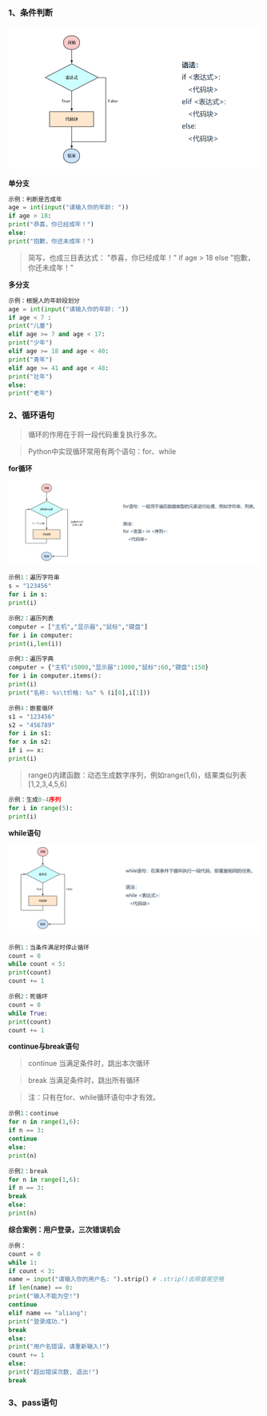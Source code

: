 ### 1、条件判断

![image-20240307144135917](assets/Python流程控制/image-20240307144135917.png)

**单分支**

```python
示例：判断是否成年
age = int(input("请输入你的年龄: "))
if age > 18:
print("恭喜，你已经成年！")
else:
print("抱歉，你还未成年！")
```

> 简写，也成三目表达式： "恭喜，你已经成年！" if age > 18 else "抱歉，你还未成年！"

**多分支**

```python
示例：根据人的年龄段划分
age = int(input("请输入你的年龄: "))
if age < 7 :
print("儿童")
elif age >= 7 and age < 17:
print("少年")
elif age >= 18 and age < 40:
print("青年")
elif age >= 41 and age < 48:
print("壮年")
else:
print("老年")
```

### 2、循环语句

> 循环的作用在于将一段代码重复执行多次。

> Python中实现循环常用有两个语句：for、while

**for循环**

![image-20240307144642053](assets/Python流程控制/image-20240307144642053.png)

```python
示例1：遍历字符串
s = "123456"
for i in s:
print(i)
```

```python
示例2：遍历列表
computer = ["主机","显示器","鼠标","键盘"]
for i in computer:
print(i,len(i)) 
```

```python
示例3：遍历字典
computer = {"主机":5000,"显示器":1000,"鼠标":60,"键盘":150}
for i in computer.items():
print(i)
print("名称: %s\t价格: %s" % (i[0],i[1]))
```

```python
示例4：嵌套循环
s1 = "123456"
s2 = "456789"
for i in s1:
for x in s2:
if i == x:
print(i)
```

> range()内建函数：动态生成数字序列，例如range(1,6)，结果类似列表[1,2,3,4,5,6]

```python
示例：生成0-4序列
for i in range(5):
print(i)
```

**while语句**

![image-20240307144824392](assets/Python流程控制/image-20240307144824392.png)

```python
示例1：当条件满足时停止循环
count = 0
while count < 5:
print(count)
count += 1
```

```python
示例2：死循环
count = 0
while True:
print(count)
count += 1
```

**continue与break语句**

> continue 当满足条件时，跳出本次循环

> break 当满足条件时，跳出所有循环 

> 注：只有在for、while循环语句中才有效。

```python
示例1：continue
for n in range(1,6):
if n == 3:
continue
else:
print(n)
```

```python
示例2：break
for n in range(1,6):
if n == 3:
break
else:
print(n)
```

**综合案例：用户登录，三次错误机会**

```python
示例：
count = 0
while 1:
if count < 3:
name = input("请输入你的用户名: ").strip() # .strip()去除首尾空格
if len(name) == 0:
print("输入不能为空!")
continue
elif name == "aliang":
print("登录成功.")
break
else:
print("用户名错误，请重新输入!")
count += 1
else:
print("超出错误次数, 退出!")
break
```

### 3、pass语句